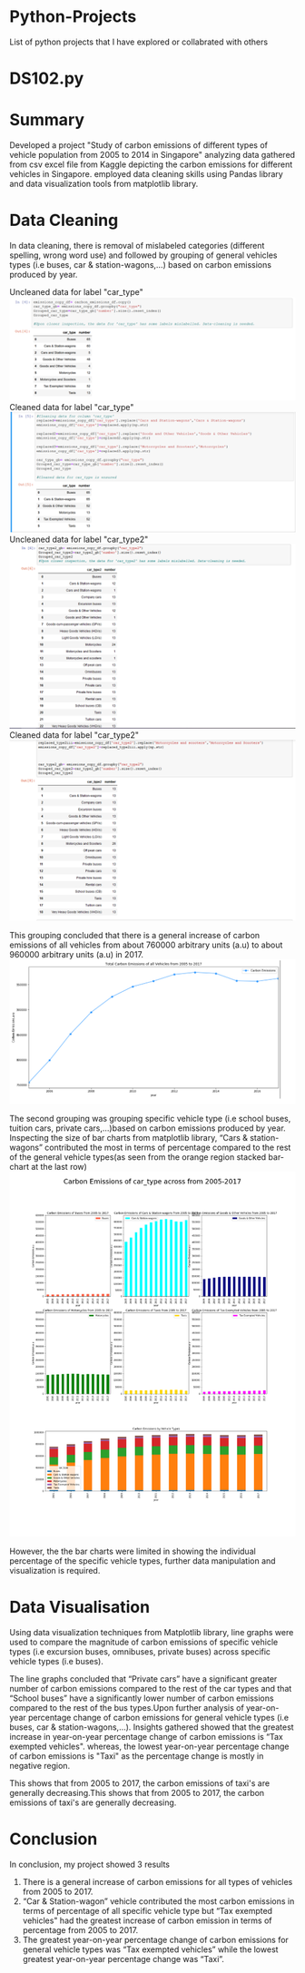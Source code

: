 # Python-Projects
List of python projects that I have explored or collabrated with others

# DS102.py

# Summary
Developed a project "Study of carbon emissions of different types of vehicle population from 2005 to 2014 in Singapore" analyzing data gathered from csv excel file from Kaggle depicting the carbon emissions for different vehicles in Singapore. employed data cleaning skills using Pandas library and data visualization tools from matplotlib library.

# Data Cleaning  

In data cleaning, there is removal of mislabeled categories (different spelling, wrong word use) and followed by grouping of general vehicles types (i.e buses, car & station-wagons,…) based on carbon emissions produced by year. 

Uncleaned data for label "car_type"
![mislabeled categories](https://github.com/JiaJun98/Python-Projects/blob/master/Data_Cleaning_car_type1.PNG)
Cleaned data for label "car_type"
![mislabeled categories](https://github.com/JiaJun98/Python-Projects/blob/master/Cleaned%20data%20for%20car_type.PNG)
Uncleaned data for label "car_type2"
![mislabeled categories](https://github.com/JiaJun98/Python-Projects/blob/master/Data_Cleaning_car_type2.PNG)
Cleaned data for label "car_type2"
![mislabeled categories](https://github.com/JiaJun98/Python-Projects/blob/master/Cleaned%20data%20for%20car_type2.PNG)



This grouping concluded that there is a general increase of carbon emissions of all vehicles from about 760000 arbitrary units (a.u) to about 960000 arbitrary units (a.u) in 2017. 
![general increase](https://github.com/JiaJun98/Python-Projects/blob/master/Total_Carbon_Emissions_of_all_Vehicles_from_2005_to_2017(Line).PNG)

The second grouping was grouping specific vehicle type (i.e school buses, tuition cars, private cars,…)based on carbon emissions produced by year. 
Inspecting the size of bar charts from matplotlib library, “Cars & station-wagons” contributed the most in terms of percentage compared to the rest of the general vehicle types(as seen from the orange region stacked bar-chart at the last row)
![car_type increase](https://github.com/JiaJun98/Python-Projects/blob/master/Carbon_Emissions_of_car_types_(2005-2017).png)

However, the the bar charts were limited in showing the individual percentage of the specific vehicle types, further data manipulation and visualization is required.

# Data Visualisation

Using data visualization techniques from Matplotlib library, line graphs were used to compare the magnitude of carbon emissions of specific vehicle types (i.e excursion buses, omnibuses, private buses) across specific vehicle types (i.e buses).

The line graphs concluded that “Private cars” have a significant greater number of carbon emissions compared to the rest of the car types and that “School buses” have a significantly lower number of carbon emissions compared to the rest of the bus types.Upon further analysis of year-on-year percentage change of carbon emissions for general vehicle types (i.e buses, car & station-wagons,…). Insights gathered showed that the greatest increase in year-on-year percentage change of carbon emissions is “Tax exempted vehicles". 
whereas, the lowest year-on-year percentage change of carbon emissions is "Taxi" as the percentage change is mostly in negative region. 

This shows that from 2005 to 2017, the carbon emissions of taxi's are generally decreasing.This shows that from 2005 to 2017, the carbon emissions of taxi's are generally decreasing.

# Conclusion

In conclusion, my project showed 3 results
1)	There is a general increase of carbon emissions for all types of vehicles from 2005 to 2017.
2)	“Car & Station-wagon” vehicle contributed the most carbon emissions in terms of percentage of all specific vehicle type but “Tax exempted vehicles" had the greatest increase of carbon emission in terms of percentage from 2005 to 2017.
3)	The greatest year-on-year percentage change of carbon emissions for general vehicle types was “Tax exempted vehicles” while the lowest greatest year-on-year percentage change was “Taxi”.

